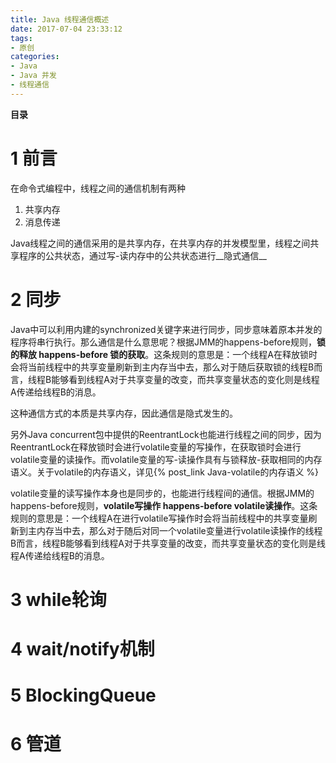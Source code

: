 ```yaml
---
title: Java 线程通信概述
date: 2017-07-04 23:33:12
tags:
- 原创
categories:
- Java
- Java 并发
- 线程通信
---
```


__目录__

<!-- toc -->
<!--more-->

# 1 前言

在命令式编程中，线程之间的通信机制有两种

1. 共享内存
1. 消息传递

Java线程之间的通信采用的是共享内存，在共享内存的并发模型里，线程之间共享程序的公共状态，通过写-读内存中的公共状态进行__隐式通信__

# 2 同步

Java中可以利用内建的synchronized关键字来进行同步，同步意味着原本并发的程序将串行执行。那么通信是什么意思呢？根据JMM的happens-before规则，__锁的释放 happens-before 锁的获取__。这条规则的意思是：一个线程A在释放锁时会将当前线程中的共享变量刷新到主内存当中去，那么对于随后获取锁的线程B而言，线程B能够看到线程A对于共享变量的改变，而共享变量状态的变化则是线程A传递给线程B的消息。

这种通信方式的本质是共享内存，因此通信是隐式发生的。

另外Java concurrent包中提供的ReentrantLock也能进行线程之间的同步，因为ReentrantLock在释放锁时会进行volatile变量的写操作，在获取锁时会进行volatile变量的读操作。而volatile变量的写-读操作具有与锁释放-获取相同的内存语义。关于volatile的内存语义，详见{% post_link Java-volatile的内存语义 %}

volatile变量的读写操作本身也是同步的，也能进行线程间的通信。根据JMM的happens-before规则，__volatile写操作 happens-before volatile读操作__。这条规则的意思是：一个线程A在进行volatile写操作时会将当前线程中的共享变量刷新到主内存当中去，那么对于随后对同一个volatile变量进行volatile读操作的线程B而言，线程B能够看到线程A对于共享变量的改变，而共享变量状态的变化则是线程A传递给线程B的消息。

# 3 while轮询

# 4 wait/notify机制

# 5 BlockingQueue

# 6 管道

